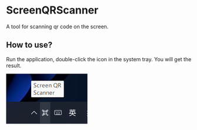 # ScreenQRScanner

A tool for scanning qr code on the screen.

## How to use?

Run the application, double-click the icon in the system tray. You will get the result.

![img](assets/screenshot.png)